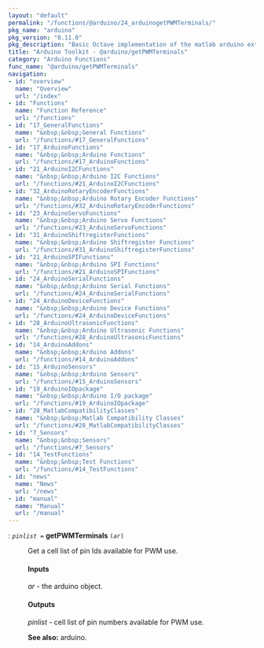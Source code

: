 ```yaml
---
layout: "default"
permalink: "/functions/@arduino/24_arduinogetPWMTerminals/"
pkg_name: "arduino"
pkg_version: "0.11.0"
pkg_description: "Basic Octave implementation of the matlab arduino extension,  allowing communication to a programmed arduino board to control its  hardware."
title: "Arduino Toolkit - @arduino/getPWMTerminals"
category: "Arduino Functions"
func_name: "@arduino/getPWMTerminals"
navigation:
- id: "overview"
  name: "Overview"
  url: "/index"
- id: "Functions"
  name: "Function Reference"
  url: "/functions"
- id: "17_GeneralFunctions"
  name: "&nbsp;&nbsp;General Functions"
  url: "/functions/#17_GeneralFunctions"
- id: "17_ArduinoFunctions"
  name: "&nbsp;&nbsp;Arduino Functions"
  url: "/functions/#17_ArduinoFunctions"
- id: "21_ArduinoI2CFunctions"
  name: "&nbsp;&nbsp;Arduino I2C Functions"
  url: "/functions/#21_ArduinoI2CFunctions"
- id: "32_ArduinoRotaryEncoderFunctions"
  name: "&nbsp;&nbsp;Arduino Rotary Encoder Functions"
  url: "/functions/#32_ArduinoRotaryEncoderFunctions"
- id: "23_ArduinoServoFunctions"
  name: "&nbsp;&nbsp;Arduino Servo Functions"
  url: "/functions/#23_ArduinoServoFunctions"
- id: "31_ArduinoShiftregisterFunctions"
  name: "&nbsp;&nbsp;Arduino Shiftregister Functions"
  url: "/functions/#31_ArduinoShiftregisterFunctions"
- id: "21_ArduinoSPIFunctions"
  name: "&nbsp;&nbsp;Arduino SPI Functions"
  url: "/functions/#21_ArduinoSPIFunctions"
- id: "24_ArduinoSerialFunctions"
  name: "&nbsp;&nbsp;Arduino Serial Functions"
  url: "/functions/#24_ArduinoSerialFunctions"
- id: "24_ArduinoDeviceFunctions"
  name: "&nbsp;&nbsp;Arduino Device Functions"
  url: "/functions/#24_ArduinoDeviceFunctions"
- id: "28_ArduinoUltrasonicFunctions"
  name: "&nbsp;&nbsp;Arduino Ultrasonic Functions"
  url: "/functions/#28_ArduinoUltrasonicFunctions"
- id: "14_ArduinoAddons"
  name: "&nbsp;&nbsp;Arduino Addons"
  url: "/functions/#14_ArduinoAddons"
- id: "15_ArduinoSensors"
  name: "&nbsp;&nbsp;Arduino Sensors"
  url: "/functions/#15_ArduinoSensors"
- id: "19_ArduinoIOpackage"
  name: "&nbsp;&nbsp;Arduino I/O package"
  url: "/functions/#19_ArduinoIOpackage"
- id: "28_MatlabCompatibilityClasses"
  name: "&nbsp;&nbsp;Matlab Compatibility Classes"
  url: "/functions/#28_MatlabCompatibilityClasses"
- id: "7_Sensors"
  name: "&nbsp;&nbsp;Sensors"
  url: "/functions/#7_Sensors"
- id: "14_TestFunctions"
  name: "&nbsp;&nbsp;Test Functions"
  url: "/functions/#14_TestFunctions"
- id: "news"
  name: "News"
  url: "/news"
- id: "manual"
  name: "Manual"
  url: "/manual"
---
```

<dl class="first-deftypefn">
<dt class="deftypefn" id="index-getPWMTerminals"><span class="category-def">: </span><span><code class="def-type"><var class="var">pinlist</var> =</code> <strong class="def-name">getPWMTerminals</strong> <code class="def-code-arguments">(<var class="var">ar</var>)</code><a class="copiable-link" href='#index-getPWMTerminals'></a></span></dt>
<dd><p>Get a cell list of pin Ids available for PWM use.
</p>
<h4 class="subsubheading" id="Inputs">Inputs</h4>
<p><var class="var">ar</var> - the arduino object.
</p>
<h4 class="subsubheading" id="Outputs">Outputs</h4>
<p><var class="var">pinlist</var> - cell list of pin numbers available for PWM use.
</p>

<p><strong class="strong">See also:</strong> arduino.
 </p></dd></dl>